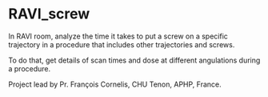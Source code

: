 # RAVI_screw

In RAVI room, analyze the time it takes to put a screw on a specific trajectory in a procedure that includes other trajectories and screws.

To do that, get details of scan times and dose at different angulations during a procedure.

Project lead by Pr. François Cornelis, CHU Tenon, APHP, France.
